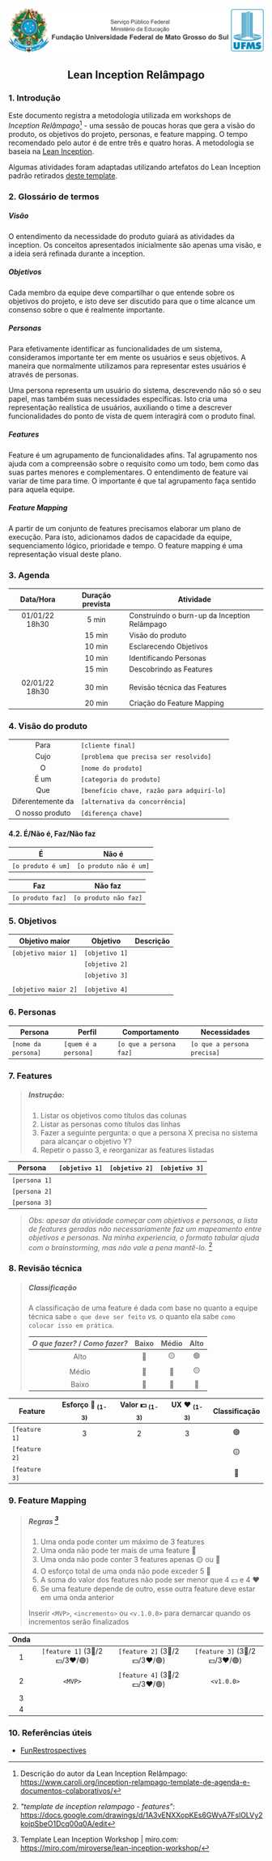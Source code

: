 <div align="center">

<img alt="Cabeçalho UFMS" src="/.assets/cabecalho_docs.png" />

## Lean Inception Relâmpago

</div>

### 1. Introdução

Este documento registra a metodologia utilizada em workshops de _Inception Relâmpago_[^1] - uma sessão de poucas horas que gera a visão do produto, os objetivos do projeto, personas, e feature mapping. O tempo recomendado pelo autor é de entre três e quatro horas. A metodologia se baseia na [Lean Inception](https://www.caroli.org/lean-inception/).

Algumas atividades foram adaptadas utilizando artefatos do Lean Inception padrão retirados [deste template](https://miro.com/miroverse/lean-inception-workshop/).

[^1]: Descrição do autor da Lean Inception Relâmpago: https://www.caroli.org/inception-relampago-template-de-agenda-e-documentos-colaborativos/

### 2. Glossário de termos

##### Visão

O entendimento da necessidade do produto guiará as atividades da inception. Os conceitos apresentados inicialmente são apenas uma visão, e a ideia será refinada durante a inception.

##### Objetivos

Cada membro da equipe deve compartilhar o que entende sobre os objetivos do projeto, e isto deve ser discutido para que o time alcance um consenso sobre o que é realmente importante.

##### Personas

Para efetivamente identificar as funcionalidades de um sistema, consideramos importante ter em mente os usuários e seus objetivos. A maneira que normalmente utilizamos para representar estes usuários é através de personas.

Uma persona representa um usuário do sistema, descrevendo não só o seu papel, mas também suas necessidades específicas. Isto cria uma representação realística de usuários, auxiliando o time a descrever funcionalidades do ponto de vista de quem interagirá com o produto final.

##### Features

Feature é um agrupamento de funcionalidades afins. Tal agrupamento nos ajuda com a compreensão sobre o requisito como um todo, bem como das suas partes menores e complementares. O entendimento de feature vai variar de time para time. O importante é que tal agrupamento faça sentido para aquela equipe.

##### Feature Mapping

A partir de um conjunto de features precisamos elaborar um plano de execução. Para isto, adicionamos dados de capacidade da equipe, sequenciamento lógico, prioridade e tempo. O feature mapping é uma representação visual deste plano.

### 3. Agenda

|   Data/Hora    | Duração prevista | Atividade                                    |
| :------------: | :--------------: | -------------------------------------------- |
| 01/01/22 18h30 |      5 min       | Construindo o burn-up da Inception Relâmpago |
|                |      15 min      | Visão do produto                             |
|                |      10 min      | Esclarecendo Objetivos                       |
|                |      10 min      | Identificando Personas                       |
|                |      15 min      | Descobrindo as Features                      |
|                |                  |                                              |
| 02/01/22 18h30 |      30 min      | Revisão técnica das Features                 |
|                |      20 min      | Criação do Feature Mapping                   |

### 4. Visão do produto

|                   |                                            |
| :---------------: | ------------------------------------------ |
|       Para        | `[cliente final]`                          |
|       Cujo        | `[problema que precisa ser resolvido]`     |
|         O         | `[nome do produto]`                        |
|       É um        | `[categoria do produto]`                   |
|        Que        | `[benefício chave, razão para adquirí-lo]` |
| Diferentemente da | `[alternativa da concorrência]`            |
|  O nosso produto  | `[diferença chave]`                        |

#### 4.2. É/Não é, Faz/Não faz

| É                  | Não é                  |
| ------------------ | ---------------------- |
| `[o produto é um]` | `[o produto não é um]` |

| Faz               | Não faz               |
| ----------------- | --------------------- |
| `[o produto faz]` | `[o produto não faz]` |

### 5. Objetivos

| Objetivo maior       | Objetivo       | Descrição |
| -------------------- | -------------- | --------- |
| `[objetivo maior 1]` | `[objetivo 1]` |           |
|                      | `[objetivo 2]` |           |
|                      | `[objetivo 3]` |           |
|                      |                |           |
| `[objetivo maior 2]` | `[objetivo 4]` |           |

### 6. Personas

| Persona             | Perfil               | Comportamento           | Necessidades                |
| ------------------- | -------------------- | ----------------------- | --------------------------- |
| `[nome da persona]` | `[quem é a persona]` | `[o que a persona faz]` | `[o que a persona precisa]` |

### 7. Features

> ##### Instrução:
>
> 1. Listar os objetivos como títulos das colunas
> 2. Listar as personas como títulos das linhas
> 3. Fazer a seguinte pergunta: o que a persona X precisa no sistema para alcançar o objetivo Y?
> 4. Repetir o passo 3, e reorganizar as features listadas

| Persona       | `[objetivo 1]` | `[objetivo 2]` | `[objetivo 3]` |
| ------------- | -------------- | -------------- | -------------- |
| `[persona 1]` |                |                |                |
| `[persona 2]` |                |                |                |
| `[persona 3]` |                |                |                |

> _Obs: apesar da atividade começar com objetivos e personas, a lista de features geradas não necessariamente faz um mapeamento entre objetivos e personas. Na minha experiencia, o formato tabular ajuda com o brainstorming, mas não vale a pena mantê-lo._ [^2]

[^2]: _"template de inception relampago - features"_: https://docs.google.com/drawings/d/1A3vENXXopKEs6GWvA7FslOLVy2kojpSbeO1Dcq00q0A/edit

### 8. Revisão técnica

> ##### Classificação
>
> A classificação de uma feature é dada com base no quanto a equipe técnica sabe `o que deve ser feito` _vs._ o quanto ela sabe `como colocar isso em prática`.
>
> | _O que fazer?_ / _Como fazer?_ |    Baixo     |      Médio      |      Alto       |
> | :----------------------------: | :----------: | :-------------: | :-------------: |
> |              Alto              | :red_circle: | :yellow_circle: | :green_circle:  |
> |             Médio              | :red_circle: |  :red_circle:   | :yellow_circle: |
> |             Baixo              | :red_circle: |  :red_circle:   |  :red_circle:   |

| Feature       | Esforço :construction_worker: <sub>(1-3)</sub> | Valor :dollar: <sub>(1-3)</sub> | UX :heart: <sub>(1-3)</sub> |  Classificação  |
| ------------- | :--------------------------------------------: | :-----------------------------: | :-------------------------: | :-------------: |
| `[feature 1]` |                       3                        |                2                |              3              | :green_circle:  |
| `[feature 2]` |                                                |                                 |                             | :yellow_circle: |
| `[feature 3]` |                                                |                                 |                             |  :red_circle:   |

### 9. Feature Mapping

> ##### Regras [^3]
>
> 1. Uma onda pode conter um máximo de 3 features
> 2. Uma onda não pode ter mais de uma feature :red_circle:
> 3. Uma onda não pode conter 3 features apenas :yellow_circle: ou :red_circle:
> 4. O esforço total de uma onda não pode exceder 5 :construction_worker:
> 5. A soma do valor dos features não pode ser menor que 4 :dollar: e 4 :heart:
> 6. Se uma feature depende de outro, esse outra feature deve estar em uma onda anterior
>
> Inserir `<MVP>`, `<incremento>` ou `<v.1.0.0>` para demarcar quando os incrementos serão finalizados

[^3]: Template Lean Inception Workshop | miro.com: https://miro.com/miroverse/lean-inception-workshop/

| Onda |                                                                          |                                                                          |                                                                          |
| :--: | :----------------------------------------------------------------------: | :----------------------------------------------------------------------: | :----------------------------------------------------------------------: |
|  1   | `[feature 1]` (3:construction_worker:/2:dollar:/3:heart:/:green_circle:) | `[feature 2]` (3:construction_worker:/2:dollar:/3:heart:/:green_circle:) | `[feature 3]` (3:construction_worker:/2:dollar:/3:heart:/:green_circle:) |
|  2   |                                 `<MVP>`                                  | `[feature 4]` (3:construction_worker:/2:dollar:/3:heart:/:green_circle:) |                                `<v1.0.0>`                                |
|  3   |                                                                          |                                                                          |                                                                          |
|  4   |                                                                          |                                                                          |                                                                          |

### 10. Referências úteis

- [FunRestrospectives](https://www.funretrospectives.com/)

